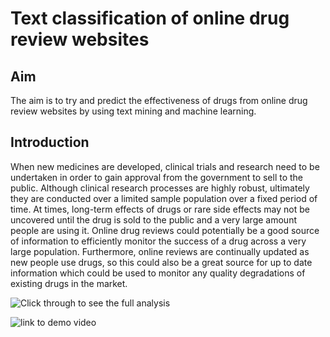 # Text classification of online drug review websites

## Aim

The aim is to try and predict the effectiveness of drugs from online drug review websites by using text mining and machine learning.

## Introduction

When new medicines are developed, clinical trials and research need to be undertaken in order to gain approval from the government to sell to the public. Although clinical research processes are highly robust, ultimately they are conducted over a limited sample population over a fixed period of time. At times, long-term effects of drugs or rare side effects may not be uncovered until the drug is sold to the public and a very large amount people are using it. Online drug reviews could potentially be a good source of information to efficiently monitor the success of a drug across a very large population. Furthermore, online reviews are continually updated as new people use drugs, so this could also be a great source for up to date information which could be used to monitor any quality degradations of existing drugs in the market.


![Click through to see the full analysis](https://github.com/spacecatbug/drug-reviews-text-classification/blob/master/DrugReviewClassification.ipynb)


![link to demo video](./TextClassificationDemo.gif)
